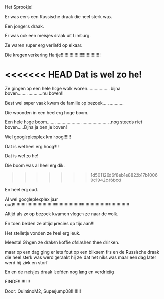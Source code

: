 Het Sprookje!



Er was eens een Russische draak die heel sterk was.



Een jongens draak.



Er was ook een meisjes draak uit Limburg.



Ze waren super erg verliefd op elkaar.



Die kregen verkering Hartje!!!!!!!!!!!!!!!!!!!!!!!!!!!!!!!!



<<<<<<< HEAD
Dat is wel zo he!
=======
Ze gingen op een hele hoge wolk wonen...................bijna boven....................nu boven!!



Best wel super vaak kwam de familie op bezoek.................



Die woonden in een heel erg hoge boom.



Een hele hoge boom....................................................nog steeds niet boven.....Bijna ja ben je boven!

Wel googleplexplex km hoog!!!!!!



Dat is wel heel erg hoog!!!!



Dat is wel zo he! 



Die boom was al heel erg dik.

>>>>>>> 1d501126d6f8eb1e8822b17b10069c1942c36bcd


En heel erg oud.



Al wel googleplexplex jaar oud!!!!!!!!!!!!!!!!!!!!!!!!!!!!!!!!!!!!!!!!!!!!!!!!!!!!!!!!!!!!!!!!!!!!!!!!!!!!!!!!!!!!!!!!!!!!!!



Altijd als ze op bezoek kwamen vlogen ze naar de wolk.



En toen belden ze altijd precies op tijd aan!!!

Het stelletje vonden ze heel erg leuk.

Meestal Gingen ze draken koffie ofslashen thee drinken.

maar op een dag ging er iets fout op een bliksem fits en de Russische draak die heel sterk was werd  geraakt hij zei dat het niks was maar een dag later werd hij ziek en storf  

En en de meisjes draak leefden nog lang en verdrietig 

EINDE!!!!!!!!!!



Door: QuintinoM2, Superjump08!!!!!!!!
